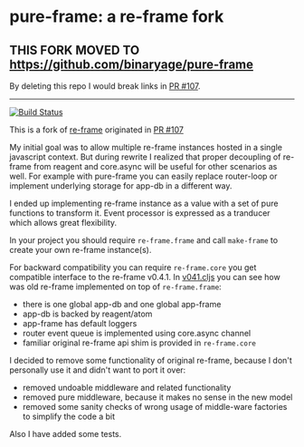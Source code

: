 # pure-frame: a re-frame fork

## THIS FORK MOVED TO https://github.com/binaryage/pure-frame

By deleting this repo I would break links in [PR #107](https://github.com/Day8/re-frame/pull/107).

---

[![Build Status](https://travis-ci.org/darwin/re-frame.svg)](https://travis-ci.org/darwin/re-frame)

This is a fork of [re-frame](https://github.com/Day8/re-frame) originated in [PR #107](https://github.com/Day8/re-frame/pull/107)

My initial goal was to allow multiple re-frame instances hosted in a single javascript context.
But during rewrite I realized that proper decoupling of re-frame from reagent and core.async will be useful
for other scenarios as well. For example with pure-frame you can easily replace router-loop or
implement underlying storage for app-db in a different way.

I ended up implementing re-frame instance as a value with a set of pure functions to transform it. Event processor
is expressed as a tranducer which allows great flexibility.

In your project you should require `re-frame.frame` and call `make-frame` to create your own re-frame instance(s).

For backward compatibility you can require `re-frame.core` you get compatible interface to the re-frame v0.4.1.
In [v041.cljs](https://github.com/darwin/re-frame/blob/master/src/re_frame/v041.cljs) you can see how was old re-frame implemented on top of `re-frame.frame`:

* there is one global app-db and one global app-frame
* app-db is backed by reagent/atom
* app-frame has default loggers
* router event queue is implemented using core.async channel
* familiar original re-frame api shim is provided in `re-frame.core`

I decided to remove some functionality of original re-frame, because I don't personally use it and didn't want to
port it over:

* removed undoable middleware and related functionality
* removed pure middleware, because it makes no sense in the new model
* removed some sanity checks of wrong usage of middle-ware factories to simplify the code a bit

Also I have added some tests.
